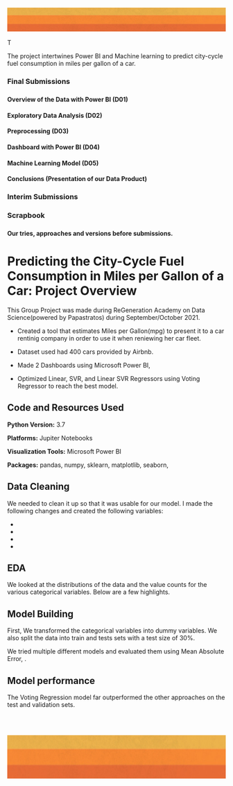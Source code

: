<html>

<p align="left"><img width="1000" height="auto" src="Images/header.PNG"></p>          

<body>

<p>


T

The project intertwines Power BI and Machine learning to predict city-cycle fuel consumption in miles per gallon of a car.
 
<h3>Final Submissions<h3>
 
<h4> Overview of the Data with Power BI (D01)
<h4> Exploratory Data Analysis (D02)
<h4> Preprocessing (D03)
<h4> Dashboard with Power BI (D04)
<h4> Machine Learning Model (D05)
<h4> Conclusions (Presentation of our Data Product)
 
 
 
<h3> Interim Submissions<h3>

 
 
<h3> Scrapbook<h3>
<h4>Our tries, approaches and versions before submissions.


# Predicting the City-Cycle Fuel Consumption in Miles per Gallon of a Car: Project Overview 
This Group Project was made during ReGeneration Academy on Data Science(powered by Papastratos) during September/October 2021.
 
* Created a tool that estimates Miles per Gallon(mpg) to present it to a car rentinig company in order to use it when reniewing her car fleet.

* Dataset used had 400 cars provided by Airbnb.

* Made 2 Dashboards using Microsoft Power BI, 

* Optimized Linear, SVR, and Linear SVR  Regressors using Voting Regressor to reach the best model. 


## Code and Resources Used 

**Python Version:** 3.7  
 
**Platforms:** Jupiter Notebooks
 
**Visualization Tools:** Microsoft Power BI

**Packages:** pandas, numpy, sklearn, matplotlib, seaborn, 
 
 



## Data Cleaning

We needed to clean it up so that it was usable for our model. I made the following changes and created the following variables:



*  

*  

*  

*  



## EDA

We looked at the distributions of the data and the value counts for the various categorical variables. Below are a few highlights. 



## Model Building 


First, We transformed the categorical variables into dummy variables. We also split the data into train and tests sets with a test size of 30%.   


We tried multiple different models and evaluated them using Mean Absolute Error, .    


## Model performance

The Voting Regression model far outperformed the other approaches on the test and validation sets. 


<br>
<br>
<p align="center"><kbd><img width="1000" height="100" src="Images/header.PNG"></kbd></p><br>                     
<br>
</body>
</html>
